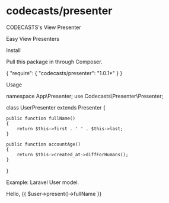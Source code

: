 # codecasts/presenter

CODECASTS's View Presenter

Easy View Presenters

Install

Pull this package in through Composer.

{
    "require": {
        "codecasts/presenter": "1.0.1*"
    }
}

Usage

namespace App\Presenter;
use Codecasts\Presenter\Presenter;

class UserPresenter extends Presenter {

    public function fullName()
    {
        return $this->first . ' ' . $this->last;
    }

    public function accountAge()
    {
        return $this->created_at->diffForHumans();
    }

}

Example: Laravel User model.

<?php
use Illuminate\Database\Eloquent\Model;
use Laracasts\Presenter\Presentable;
use App\Presenter\UsePresenter;

class User extends Model {

    use Presentable;

    protected $presenter = UserPresenter::class;

}

That's it! You're done. Now, within your view, you can do:

    <h1>Hello, {{ $user->present()->fullName }}</h1>
